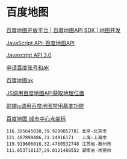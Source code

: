 百度地图
===

[百度地图开放平台 | 百度地图API SDK | 地图开发](http://lbsyun.baidu.com/)  

[JavaScript API-百度地图API](http://lbsyun.baidu.com/index.php?title=jspopular)  

[Javascript API 3.0](http://lbsyun.baidu.com/index.php?title=jspopular3.0)  

[申请百度账号和ak](http://lbsyun.baidu.com/apiconsole/key)  

[百度地图ak](http://lbsyun.baidu.com/apiconsole/key)


[JS调用百度地图API获取地理位置](https://www.cnblogs.com/sanhu/p/9002817.html)  

[前端js调用百度地图常用基本功能](https://www.jianshu.com/p/83e9acb5f971)  


[百度地图 城市中心点坐标](https://www.cnblogs.com/hhhz/p/7591852.html)  
~~~
116.395645038,39.9299857781	北京-北京市
121.487899486,31.24916171   上海-上海市
119.919606016,32.4760532748	江苏省-泰州市
111.653718137,29.0121488552	湖南省-常德市
~~~
